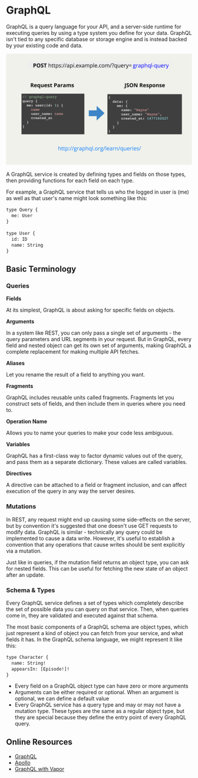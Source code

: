 # GraphQL

GraphQL is a query language for your API, and a server-side runtime for executing queries by using a type system you define for your data. GraphQL isn't tied to any specific database or storage engine and is instead backed by your existing code and data.

![graphql](https://github.com/rynaardb/TIL/blob/master/images/graphql.png?raw=true)

A GraphQL service is created by defining types and fields on those types, then providing functions for each field on each type.

For example, a GraphQL service that tells us who the logged in user is (me) as well as that user's name might look something like this:

```
type Query {
  me: User
}

type User {
  id: ID
  name: String
}
```

## Basic Terminology

### Queries

**Fields**

At its simplest, GraphQL is about asking for specific fields on objects.

**Arguments**

In a system like REST, you can only pass a single set of arguments - the query parameters and URL segments in your request. But in GraphQL, every field and nested object can get its own set of arguments, making GraphQL a complete replacement for making multiple API fetches.

**Aliases**

Let you rename the result of a field to anything you want.

**Fragments**

GraphQL includes reusable units called fragments. Fragments let you construct sets of fields, and then include them in queries where you need to.

**Operation Name**

Allows you to name your queries to make your code less ambiguous.

**Variables**

GraphQL has a first-class way to factor dynamic values out of the query, and pass them as a separate dictionary. These values are called variables.

**Directives**

A directive can be attached to a field or fragment inclusion, and can affect execution of the query in any way the server desires.

### Mutations

In REST, any request might end up causing some side-effects on the server, but by convention it's suggested that one doesn't use GET requests to modify data. GraphQL is similar - technically any query could be implemented to cause a data write. However, it's useful to establish a convention that any operations that cause writes should be sent explicitly via a mutation.

Just like in queries, if the mutation field returns an object type, you can ask for nested fields. This can be useful for fetching the new state of an object after an update.

### Schema & Types

Every GraphQL service defines a set of types which completely describe the set of possible data you can query on that service. Then, when queries come in, they are validated and executed against that schema.

The most basic components of a GraphQL schema are object types, which just represent a kind of object you can fetch from your service, and what fields it has. In the GraphQL schema language, we might represent it like this:

```
type Character {
  name: String!
  appearsIn: [Episode!]!
}
```
* Every field on a GraphQL object type can have zero or more arguments
* Arguments can be either required or optional. When an argument is optional, we can define a default value
* Every GraphQL service has a query type and may or may not have a mutation type. These types are the same as a regular object type, but they are special because they define the entry point of every GraphQL query.

## Online Resources

* [GraphQL](https://graphql.github.io)
* [Apollo](https://www.apollographql.com)
* [GraphQL with Vapor](https://github.com/HappySwifter/CapoServer)

